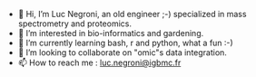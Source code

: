 - 👋 Hi, I’m Luc Negroni, an old engineer ;-) specialized in mass spectrometry and proteomics.
- 👀 I’m interested in bio-informatics and gardening.
- 🌱 I’m currently learning bash, r and python, what a fun :-)
- 💞️ I’m looking to collaborate on "omic"s data integration.
- 📫 How to reach me : luc.negroni@igbmc.fr

<!---
lucNegroniCnrs/lucNegroniCnrs is a ✨ special ✨ repository because its `README.md` (this file) appears on your GitHub profile.
You can click the Preview link to take a look at your changes.
--->
